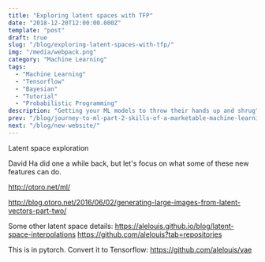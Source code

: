 ```yaml
---
title: "Exploring latent spaces with TFP"
date: "2018-12-20T12:00:00.000Z"
template: "post"
draft: true
slug: "/blog/exploring-latent-spaces-with-tfp/"
img: "/media/webpack.png"
category: "Machine Learning"
tags:
  - "Machine Learning"
  - "Tensorflow"
  - "Bayesian"
  - "Tutorial"
  - "Probabilistic Programming"
description: "Getting your ML models to throw their hands up and shrug"
prev: "/blog/journey-to-ml-part-2-skills-of-a-marketable-machine-learning-engineer/"
next: "/blog/new-website/"
---
```


Latent space exploration

David Ha did one a while back, but let's focus on what some of these new features can do. 

http://otoro.net/ml/

http://blog.otoro.net/2016/06/02/generating-large-images-from-latent-vectors-part-two/

Some other latent space details:
https://alelouis.github.io/blog/latent-space-interpolations
https://github.com/alelouis?tab=repositories

This is in pytorch. Convert it to Tensorflow:
https://github.com/alelouis/vae
